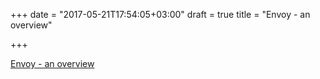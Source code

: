 +++
date = "2017-05-21T17:54:05+03:00"
draft = true
title = "Envoy - an overview"

+++

<p><a href="https://medium.com/@cindysridharan/envoy-953c340c2dca">Envoy - an overview</a></p>